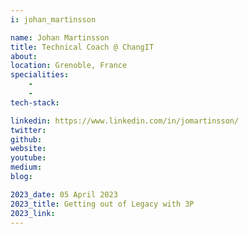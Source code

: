 ```yaml
---
i: johan_martinsson

name: Johan Martinsson
title: Technical Coach @ ChangIT
about: 
location: Grenoble, France
specialities:
    - 
    - 
tech-stack: 

linkedin: https://www.linkedin.com/in/jomartinsson/
twitter: 
github: 
website: 
youtube: 
medium: 
blog: 

2023_date: 05 April 2023
2023_title: Getting out of Legacy with 3P
2023_link: 
---
```

